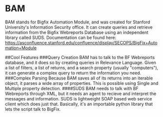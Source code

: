 # BAM
BAM stands for Bigfix Automation Module, and was created for Stanford University's Information Security office. It can create queries and retrieve information from the Bigfix Webreports Database using an independent library called SUDS. 
Documentation can be found here: 
https://asconfluence.stanford.edu/confluence/display/SECOPS/BigFix+Automation+Module

##Cool Features
###Query Creation
BAM has to talk to the BF Webreports database, and it does so by creating queries in Relevance Language. Given a list of filters, a list of returns, and a search property (usually "computers"), it can generate a complex query to return the information you need.
###Complex Parsing
Because BAM saves all of its returns into an iterable object, it parses a wide array of properties. This is possible using Single and Multiple property detection.
####SUDS
BAM needs to talk with BF Webreports through XML, but it needs an agent to recieve and interpret the messages and information. SUDS is lightweight SOAP based web service client which does just that. Basically, it's an importable python library that lets the script talk to BigFix. 
